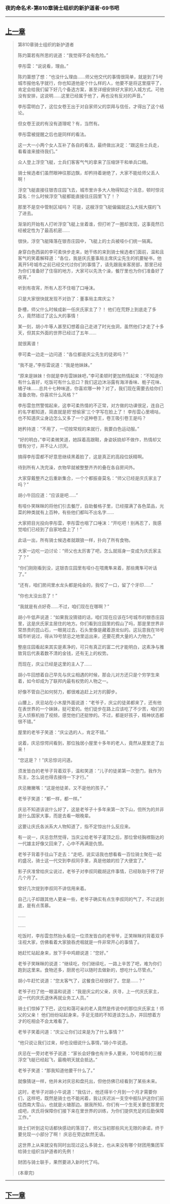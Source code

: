 ### 夜的命名术-第810章骑士组织的新护道者-69书吧

--------
[上一章](./f74aaa717715a6ef94f8de589748563e.md)
--------


>
>
>
>第810章骑士组织的新护道者
>
>陈灼蕖若有所思的说道：“我觉得不会有危险。”
>
>李彤雲：“说说看，理由。”
>
>陈灼蕖想了想：“也没什么理由……师父他交代的事情很简单，就是到了5号城市报他名字就行，你也知道他是个什么样的人，他要不是将这里摆平了，肯定会给我们留下好几个备选方案，甚至详细安排好大家的入城方式。可他没有安排，这说明……这里已经属于他了，再也没有反对的声音。”
>
>李彤雲明白了，这位女卷王出于对自家师父的崇拜与信任，才得出了这个结论。
>
>但女卷王说的有没有道理呢？有，当然有。
>
>李彤雲被提醒之后也是同样的看法。
>
>这一大一小两个女人互补了各自的看法，最终做出决定：“跟这些士兵走，看看谁来接待我们。”
>
>众人登上浮空飞艇，士兵们客客气气的拿来了压缩饼干和单兵口粮。
>
>骑士候选者们虽然眼神往那边飘，却矜持着谢绝了，大家不能给师父丢人啊！
>
>浮空飞艇直接往银杏庄园飞去，城市里许多大人物得知这个消息，顿时惊诧莫名：什么时候浮空飞艇都能直接往庄园里飞了！？
>
>那里不是空中管制区域吗？
>可是，这艘浮空飞艇偏偏就这么大摇大摆的飞了进去。
>
>渐渐的开始有人打听浮空飞艇上坐着谁，但打听了一圈却发现，这事竟然已经被定性为了最高机密……
>
>很快，浮空飞艇降落在银杏庄园中，飞艇上的士兵被哑仆们统一隔离。
>
>身穿白色西装的李可柔快步走来，她干练的来到骑士候选者们面前，温和且客气的笑着解释道：“各位，我是庆氏董事局主席庆尘先生的机要秘书，他离开5号城市之前已经交代过你们的事情了，请先跟我来客房部，那里已经为你们准备好了住宿的地方，大家可以先洗个澡，餐厅里也为你们准备好了夜宵。”
>
>听到有夜宵，所有人忍不住咽了口唾沫。
>
>只是大家很快就发现不对劲了：董事局主席庆尘？
>
>卧槽，师父什么时候成新一任庆氏家主了？！
>他们在荒野上到底走了多久，竟然错过了这么大的事情！
>
>某一刻，胡小牛等人甚至幻想着自己走进了时光虫洞，虽然他们才走了十多天，但其实外面的世界已经过了五年……
>
>就很离谱！
>
>李可柔一边走一边问道：“各位都是庆尘先生的徒弟吗？”
>
>“我不是，”李彤雲说道：“我是他妹妹。”
>
>“原来是妹妹！你就是李彤雲妹妹吧，”李可柔顿时更加热情起来：“不知道你有什么喜好，吃饭可有什么忌口？我们这边沐浴露有海洋香味、栀子花味、橘子味……总共十七种味道，你喜欢哪一种？对了，我们现在需要去给你们准备衣物，你喜欢什么风格？”
>
>李彤雲忽然警惕起来，这李可柔热情的不正常，对方做的功课很足，连自己的名字都知道，简直就是把‘想偷家’三个字写在脸上了！
>李彤雲心里嘀咕，也不知道庆尘身边怎么又多了一个这种卷王，卷王吸引卷王是吗？
>
>她矜持道：“不用了，一切按常规的来就行，我要白色运动服。”
>
>“好的明白，”李可柔微笑道，她踩着高跟鞋，身姿妖娆却不做作，热情却又很有分寸，并不让人讨厌。
>
>搞得李彤雲都不好意思继续黑着脸了，这是真正的高段位妖精啊。
>
>待到所有人洗完澡，衣物早就被整整齐齐的叠在各自房间外。
>
>大家穿戴整齐之后重新集合，一个个都振奋莫名：“师父已经是庆氏家主了吗？”
>
>胡小牛回应道：“应该是吧……”
>
>有哑仆笑眯眯的将他们引去餐厅，自助餐格子里，已经摆满了各色菜品，光菜的种类就有上百种，有些他们都叫不出名字……
>
>大家把目光投向李彤雲，李彤雲也咽了口唾沫：“开吃吧！别再忍了，我感觉咱们已经到了自家地盘上了！”
>
>此话一出，所有骑士候选者就跟狼一样，扑向了所有食物。
>
>大家一边吃一边讨论：“师父也太厉害了吧，怎么就摇身一变成为庆氏家主了？”
>
>“你们刚刚看到没，这银杏庄园里有哑仆在喂鹰隼来着，那些鹰隼可听话了。”
>
>“还有，咱们房间里水龙头都是纯金的，我咬了一口，留了个牙印……”
>
>“你也太没出息了！”
>
>“我就是有点好奇……不过，咱们现在在哪啊？”
>
>胡小牛低声说道：“如果我没猜错的话，咱们现在应该在5号城市的银杏庄园里，这是庆氏家主居住的地方。你们看到庄园里的假山了吗，那是里世界非常昂贵的昆山石，一眼晃过去，石头里像是藏着游龙似的。这玩意我在18号城市听说过，得从19号禁忌之地里运出来，还要花费大量的人力物力。”
>
>整座庄园看起来其实是素净的，可只有真正的富二代才能明白，这素净与雅致背后代表着数不清的金钱，还有无上的权势。
>
>而现在，庆尘已经是这里的主人了……
>
>胡小牛回想着自己早先与庆尘相遇的时候，那会儿对方还只是个穷学生来着，如今却成为了联邦内最有权势的人物之一。
>
>好像不管自己如何努力，都很难追赶上对方的脚步。
>
>山腰上，庆忌站在小木屋外面说道：“老爷子，庆尘的徒弟都来了，还有他在表世界的一个妹妹，挺可爱的。他们徒步在路上应该吃了不少苦，咱们的无人侦察机拍了视频，感觉他们还挺惨的。不过，都是好孩子，精神状态都很不错。”
>
>屋里的老爷子笑道：“庆尘选的人，肯定不错。”
>
>说着，庆忌惊愕间看到，那位独居小屋里十多年的老人，竟然从屋里走了出来！
>
>“您这是？！”庆忌惊诧问道。
>
>须发皆白的老爷子背着双手，温和笑道：“儿子的徒弟第一次登门，我作为东主，怎么说也得去接待一下才行。”
>
>庆忌撇撇嘴：“这是他徒弟，又不是他的孩子。”
>
>老爷子笑道：“都一样，都一样。”
>
>庆忌不知道该说什么好了，这是老爷子十多年来第一次下山，但所为的并非是什么国家大事，而是去看一眼晚辈。
>
>这要让庆氏各派系大人物知道了，指不定惊出什么反应来。
>
>有一说一，庆忌忽然觉得，当庆尘给老爷子灌顶之后，那位曾经胸襟豁达的一代雄主好像又回来了，心中不再满是仇恨。
>
>老爷子背着手往山下走去：“走吧，说实话我也想看看一百位骑士聚在一起的盛况，骑士这一代交到李叔同手里，真是他娘的捡了大便宜了。”
>
>影子庆准曾给庆尘说过，老爷子对李叔同截胡这件事情，已经耿耿于怀了好几个月了。
>
>曾好几次提到李叔同不讲信用来着。
>
>自己儿子却跟其他人更亲一些，老爷子确实有点生李叔同的气了，不过说到底，是有点羡慕。
>
>……
>
>……
>
>吃饭时，李彤雲忽然抬头看见一位须发皆白的老爷爷，正笑眯眯的背着双手注视大家，仿佛看着大家狼吞虎咽就是一件非常开心的事情了。
>
>她赶忙站起身来，放下手中鸡翅说道：“您好。”
>
>老爷子笑眯眯的说道：“继续吃，你们继续吃，一路上辛苦了吧，难为你们跑到这里来。食物还多，厨房也可以随时去做新的，想吃什么尽管点。”
>
>胡小牛赶忙说道：“您太客气了，这餐食已经很好了。您是……？”
>
>老爷子扫了他一眼温和说道：“我是庆尘的父亲，庆寻，上一代庆氏家主，这一代的庆氏退休再就业务工人员。”
>
>骑士们惊掉了下巴，这位和蔼可亲的老人竟然是传说中的那位庆氏家主！师父的父亲！
>他们纷纷站起身来，手足无措的不知道该怎么办，并回想着方才的吃相会不会太难看了。
>
>老爷子笑着问道：“庆尘让你们过来是为了什么事情？”
>
>“他只说让我们过来，却也没细说什么事情，”胡小牛说道。
>
>庆忌在一旁对老爷子说道：“家长会好像也有许多人要来，10号城市的三艘浮空飞艇已经起飞，最晚明天就会抵达。”
>
>老爷子笑道：“那我知道他要干什么了。”
>
>就像猜谜一样，他并未对庆忌和盘托出，但他仿佛已经看到了某些未来。
>
>这时，老爷子对胡小牛说道：“我估计，他还得半个月到一个月才需要你们，这样吧，既然是骑士也不能闲着，我让庆迟派一支空中舰队护送你们前往西南大雪山，也就是火塘那边。据我所知，你们有一个生死关要在那里完成吧，庆氏将保障你们接下来在里世界的训练，为你们提供充足的后勤保障工作。”
>
>骑士们听到这句话都快感动的落泪了，师父当初那些风光无限的承诺，终于要兑现一小部分了啊！
>庆忌在旁边默然无语。
>
>这世界上从来就没有同时出现过这么多骑士，也从来没有哪个财团用集团军给骑士组织当护道者的先例！
>
>财团与骑士联手，果然要进入新时代了吗。
>
>(本章完)
>
>

--------
[下一章](./1df7ea87f5f03e183133c959633ae0b3.md)
--------

